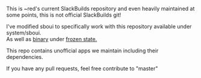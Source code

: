 This is ~red's current SlackBuilds repository and even heavily
maintained at some points, this is not official SlackBuilds git!

I've modified sboui to specifically work with this repository available
under system/sboui. \
As well as [binary](https://github.com/RSKYS/SBo-git/releases/download/2021-12-3/sboui-2.b1-x86_64-1red.txz) under [frozen state.](https://github.com/RSKYS/SBo-git/releases)

This repo contains unofficial apps we maintain including their
dependencies.

If you have any pull requests, feel free contribute to "master"

